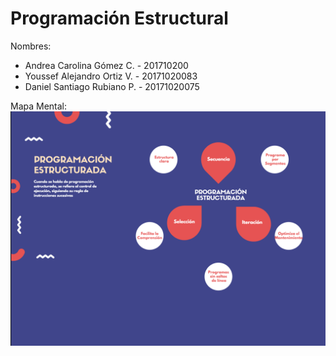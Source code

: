 # Programación Estructural

Nombres: 
* Andrea Carolina Gómez C. - 201710200
* Youssef Alejandro Ortiz V. - 20171020083
* Daniel Santiago Rubiano P. - 20171020075


Mapa Mental: 
![Hola](https://github.com/NeilPolitum/Programaci-n-Estructural/blob/master/ProgEstr.png)
